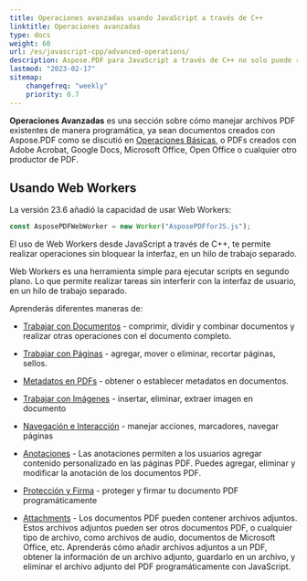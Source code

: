 ```yaml
---
title: Operaciones avanzadas usando JavaScript a través de C++
linktitle: Operaciones avanzadas
type: docs
weight: 60
url: /es/javascript-cpp/advanced-operations/
description: Aspose.PDF para JavaScript a través de C++ no solo puede realizar tareas simples y fáciles, sino también abordar objetivos más complejos. Consulta la siguiente sección para usuarios avanzados y desarrolladores.
lastmod: "2023-02-17"
sitemap:
    changefreq: "weekly"
    priority: 0.7
---
```


**Operaciones Avanzadas** es una sección sobre cómo manejar archivos PDF existentes de manera programática, ya sean documentos creados con Aspose.PDF como se discutió en [Operaciones Básicas](/pdf/es/javascript-cpp/basic-operations/), o PDFs creados con Adobe Acrobat, Google Docs, Microsoft Office, Open Office o cualquier otro productor de PDF.

## Usando Web Workers

La versión 23.6 añadió la capacidad de usar Web Workers:

```js
const AsposePDFWebWorker = new Worker("AsposePDFforJS.js");
```

El uso de Web Workers desde JavaScript a través de C++, te permite realizar operaciones sin bloquear la interfaz, en un hilo de trabajo separado.

Web Workers es una herramienta simple para ejecutar scripts en segundo plano. Lo que permite realizar tareas sin interferir con la interfaz de usuario, en un hilo de trabajo separado.

Aprenderás diferentes maneras de:

- [Trabajar con Documentos](/pdf/es/javascript-cpp/working-with-documents/) - comprimir, dividir y combinar documentos y realizar otras operaciones con el documento completo.
- [Trabajar con Páginas](/pdf/es/javascript-cpp/working-with-pages/) - agregar, mover o eliminar, recortar páginas, sellos.
- [Metadatos en PDFs](/pdf/es/javascript-cpp/pdf-file-metadata/) - obtener o establecer metadatos en documentos.
- [Trabajar con Imágenes](/pdf/es/javascript-cpp/working-with-images/) - insertar, eliminar, extraer imagen en documento
- [Navegación e Interacción](/pdf/es/javascript-cpp/navigation-and-interaction/) - manejar acciones, marcadores, navegar páginas
- [Anotaciones](/pdf/es/javascript-cpp/annotations/) - Las anotaciones permiten a los usuarios agregar contenido personalizado en las páginas PDF. Puedes agregar, eliminar y modificar la anotación de los documentos PDF.

- [Protección y Firma](/pdf/es/javascript-cpp/securing-and-signing/) - proteger y firmar tu documento PDF programáticamente
- [Attachments](/pdf/es/javascript-cpp/attachments/) - Los documentos PDF pueden contener archivos adjuntos. Estos archivos adjuntos pueden ser otros documentos PDF, o cualquier tipo de archivo, como archivos de audio, documentos de Microsoft Office, etc. Aprenderás cómo añadir archivos adjuntos a un PDF, obtener la información de un archivo adjunto, guardarlo en un archivo, y eliminar el archivo adjunto del PDF programáticamente con JavaScript.